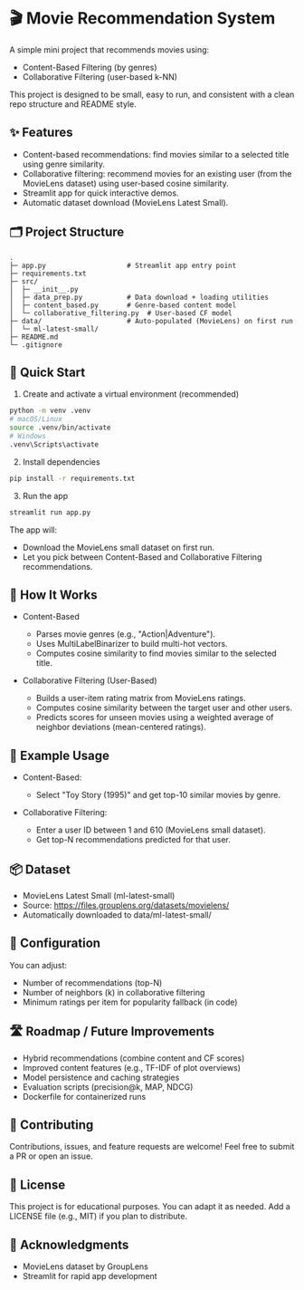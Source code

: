 # 🎬 Movie Recommendation System

A simple mini project that recommends movies using:
- Content-Based Filtering (by genres)
- Collaborative Filtering (user-based k-NN)

This project is designed to be small, easy to run, and consistent with a clean repo structure and README style.

## ✨ Features
- Content-based recommendations: find movies similar to a selected title using genre similarity.
- Collaborative filtering: recommend movies for an existing user (from the MovieLens dataset) using user-based cosine similarity.
- Streamlit app for quick interactive demos.
- Automatic dataset download (MovieLens Latest Small).

## 🗂 Project Structure
```
.
├─ app.py                    # Streamlit app entry point
├─ requirements.txt
├─ src/
│  ├─ __init__.py
│  ├─ data_prep.py           # Data download + loading utilities
│  ├─ content_based.py       # Genre-based content model
│  └─ collaborative_filtering.py  # User-based CF model
├─ data/                     # Auto-populated (MovieLens) on first run
│  └─ ml-latest-small/
├─ README.md
└─ .gitignore
```

## 🚀 Quick Start

1) Create and activate a virtual environment (recommended)
```bash
python -m venv .venv
# macOS/Linux
source .venv/bin/activate
# Windows
.venv\Scripts\activate
```

2) Install dependencies
```bash
pip install -r requirements.txt
```

3) Run the app
```bash
streamlit run app.py
```

The app will:
- Download the MovieLens small dataset on first run.
- Let you pick between Content-Based and Collaborative Filtering recommendations.

## 🧠 How It Works

- Content-Based
  - Parses movie genres (e.g., "Action|Adventure").
  - Uses MultiLabelBinarizer to build multi-hot vectors.
  - Computes cosine similarity to find movies similar to the selected title.

- Collaborative Filtering (User-Based)
  - Builds a user-item rating matrix from MovieLens ratings.
  - Computes cosine similarity between the target user and other users.
  - Predicts scores for unseen movies using a weighted average of neighbor deviations (mean-centered ratings).

## 🧪 Example Usage

- Content-Based:
  - Select "Toy Story (1995)" and get top-10 similar movies by genre.

- Collaborative Filtering:
  - Enter a user ID between 1 and 610 (MovieLens small dataset).
  - Get top-N recommendations predicted for that user.

## 📦 Dataset
- MovieLens Latest Small (ml-latest-small)
- Source: https://files.grouplens.org/datasets/movielens/
- Automatically downloaded to data/ml-latest-small/

## 🔧 Configuration
You can adjust:
- Number of recommendations (top-N)
- Number of neighbors (k) in collaborative filtering
- Minimum ratings per item for popularity fallback (in code)

## 🛣️ Roadmap / Future Improvements
- Hybrid recommendations (combine content and CF scores)
- Improved content features (e.g., TF-IDF of plot overviews)
- Model persistence and caching strategies
- Evaluation scripts (precision@k, MAP, NDCG)
- Dockerfile for containerized runs

## 🤝 Contributing
Contributions, issues, and feature requests are welcome! Feel free to submit a PR or open an issue.

## 📄 License
This project is for educational purposes. You can adapt it as needed. Add a LICENSE file (e.g., MIT) if you plan to distribute.

## 🙌 Acknowledgments
- MovieLens dataset by GroupLens
- Streamlit for rapid app development